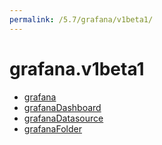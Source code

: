 ```yaml
---
permalink: /5.7/grafana/v1beta1/
---
```


# grafana.v1beta1



* [grafana](grafana.md)
* [grafanaDashboard](grafanaDashboard.md)
* [grafanaDatasource](grafanaDatasource.md)
* [grafanaFolder](grafanaFolder.md)